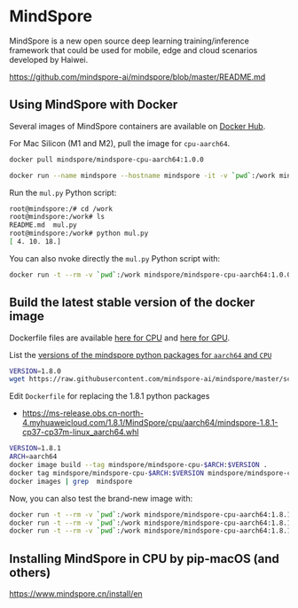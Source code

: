 # MindSpore

MindSpore is a new open source deep learning training/inference framework that could be used for mobile, edge and cloud scenarios developed by Haiwei.

https://github.com/mindspore-ai/mindspore/blob/master/README.md

## Using MindSpore with Docker

Several images of MindSpore containers are available on [Docker Hub](https://hub.docker.com/search?q=mindspore).

For Mac Silicon (M1 and M2), pull the image for `cpu-aarch64`.

```bash
docker pull mindspore/mindspore-cpu-aarch64:1.0.0
```

```bash
docker run --name mindspore --hostname mindspore -it -v `pwd`:/work mindspore/mindspore-cpu-aarch64:1.0.0 /bin/bash
```

Run the `mul.py` Python script:
```bash
root@mindspore:/# cd /work
root@mindspore:/work# ls
README.md  mul.py
root@mindspore:/work# python mul.py
[ 4. 10. 18.]
```


You can also nvoke directly the `mul.py` Python script with:
```bash
docker run -t --rm -v `pwd`:/work mindspore/mindspore-cpu-aarch64:1.0.0 python /work/mul.py
```

## Build the latest stable version of the docker image

Dockerfile files are available [here for CPU](https://github.com/mindspore-ai/mindspore/tree/master/scripts/docker/mindspore-cpu) and [here for GPU](https://github.com/mindspore-ai/mindspore/tree/master/scripts/docker/mindspore-gpu).

List the [versions of the mindspore python packages for `aarch64` and `CPU`](https://www.mindspore.cn/install/en)

```bash
VERSION=1.8.0
wget https://raw.githubusercontent.com/mindspore-ai/mindspore/master/scripts/docker/mindspore-cpu/$VERSION/Dockerfile
```

Edit `Dockerfile` for replacing the 1.8.1 python packages
* https://ms-release.obs.cn-north-4.myhuaweicloud.com/1.8.1/MindSpore/cpu/aarch64/mindspore-1.8.1-cp37-cp37m-linux_aarch64.whl


```bash
VERSION=1.8.1
ARCH=aarch64
docker image build --tag mindspore/mindspore-cpu-$ARCH:$VERSION .
docker tag mindspore/mindspore-cpu-$ARCH:$VERSION mindspore/mindspore-cpu-$ARCH:latest
docker images | grep  mindspore
```

Now, you can also test the brand-new image with:
```bash
docker run -t --rm -v `pwd`:/work mindspore/mindspore-cpu-aarch64:1.8.1 python /work/mul.py
docker run -t --rm -v `pwd`:/work mindspore/mindspore-cpu-aarch64:1.8.1 python /work/tensor.py
docker run -t --rm -v `pwd`:/work mindspore/mindspore-cpu-aarch64:1.8.1 python /work/add.py
```


## Installing MindSpore in CPU by pip-macOS (and others)

https://www.mindspore.cn/install/en

